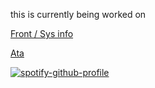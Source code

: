 this is currently being worked on

[Front / Sys info](https://pluralkit.xyz/f/gkrvpo)
 
[Ata](https://ssc.atabook.org/)

<div align="left">
  
  [![spotify-github-profile](https://spotify-github-profile.kittinanx.com/api/view?uid=31t6iahnmjtxuosnnwfe3dhwkcsa&cover_image=true&theme=default&show_offline=false&background_color=121212&interchange=false&bar_color=00ffff)](https://github.com/kittinan/spotify-github-profile) </div>
